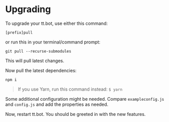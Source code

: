 # Upgrading
To upgrade your tt.bot, use either this command: 
```
[prefix]pull
```

or run this in your terminal/command prompt:
```
git pull --recurse-submodules
```

This will pull latest changes.

Now pull the latest dependencies:
```
npm i
```
> If you use Yarn, run this command instead:
    ```
    $ yarn
    ```

Some additional configuration might be needed. Compare `exampleconfig.js` and `config.js` and add the properties as needed.

Now, restart tt.bot. You should be greeted in with the new features.